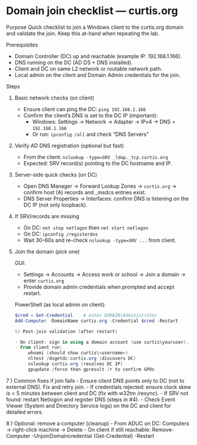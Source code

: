 # Domain join checklist — curtis.org

Purpose
Quick checklist to join a Windows client to the curtis.org domain and validate the join. Keep this at-hand when repeating the lab.

Prerequisites
- Domain Controller (DC) up and reachable (example IP: 192.168.1.166).
- DNS running on the DC (AD DS + DNS installed).
- Client and DC on same L2 network or routable network path.
- Local admin on the client and Domain Admin credentials for the join.

Steps

1) Basic network checks (on client)
   - Ensure client can ping the DC:
     `ping 192.168.1.166`
   - Confirm the client’s DNS is set to the DC IP (important):
     - Windows: Settings → Network → Adapter → IPv4 → DNS = `192.168.1.166`
     - Or run: `ipconfig /all` and check “DNS Servers”

2) Verify AD DNS registration (optional but fast)
   - From the client:
     `nslookup -type=SRV _ldap._tcp.curtis.org`
   - Expected: SRV record(s) pointing to the DC hostname and IP.

3) Server-side quick checks (on DC)
   - Open DNS Manager → Forward Lookup Zones → `curtis.org` → confirm host (A) records and _msdcs entries exist.
   - DNS Server Properties → Interfaces: confirm DNS is listening on the DC IP (not only loopback).

4) If SRV/records are missing
   - On DC: `net stop netlogon` then `net start netlogon`
   - On DC: `ipconfig /registerdns`
   - Wait 30–60s and re-check `nslookup -type=SRV ...` from client.

5) Join the domain (pick one)

   GUI:
   - Settings → Accounts → Access work or school → Join a domain → enter `curtis.org`
   - Provide domain admin credentials when prompted and accept restart.

   PowerShell (as local admin on client):
   ```powershell
   $cred = Get-Credential    # enter DOMAIN\Administrator
   Add-Computer -DomainName curtis.org -Credential $cred -Restart

   5) Post-join validation (after restart)

   - On client: sign in using a domain account (use curtis\youruser).
   - From client run:
        whoami (should show curtis\<username>)
        nltest /dsgetdc:curtis.org (discovers DC)
        nslookup curtis.org (resolves DC IP)
        gpupdate /force then gpresult /r to confirm GPOs

7 ) Common fixes if join fails
    - Ensure client DNS points only to DC (not to external DNS). Fix and retry join.
    - If credentials rejected: ensure clock skew is < 5 minutes between client and DC (fix with w32tm /resync).
    - If SRV not found: restart Netlogon and register DNS (steps in #4).
    - Check Event Viewer (System and Directory Service logs) on the DC and client for detailed errors.

 8 ) Optional: remove a computer (cleanup)
     - From ADUC on DC: Computers → right-click machine → Delete
     - On client if still reachable: Remove-Computer -UnjoinDomaincredential (Get-Credential) -Restart   

    
